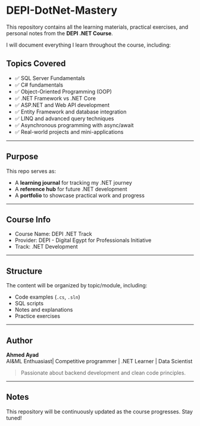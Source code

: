 # DEPI-DotNet-Mastery

This repository contains all the learning materials, practical exercises, and personal notes from the **DEPI .NET Course**.

I will document everything I learn throughout the course, including:

## Topics Covered
- ✅ SQL Server Fundamentals
- ✅ C# fundamentals
- ✅ Object-Oriented Programming (OOP)
- ✅ .NET Framework vs .NET Core
- ✅ ASP.NET and Web API development
- ✅ Entity Framework and database integration
- ✅ LINQ and advanced query techniques
- ✅ Asynchronous programming with async/await
- ✅ Real-world projects and mini-applications

---

##  Purpose

This repo serves as:
- A **learning journal** for tracking my .NET journey
- A **reference hub** for future .NET development
- A **portfolio** to showcase practical work and progress

---

## Course Info

-  Course Name: DEPI .NET Track  
-  Provider: DEPI - Digital Egypt for Professionals Initiative  
-  Track: .NET Development  

---

##  Structure

The content will be organized by topic/module, including:
- Code examples (`.cs`, `.sln`)
- SQL scripts
- Notes and explanations
- Practice exercises

---

##  Author

**Ahmed Ayad**  
AI&ML Enthuasiast| Competitive programmer | .NET Learner | Data Scientist
> Passionate about backend development and clean code principles.

---

##  Notes

This repository will be continuously updated as the course progresses.
Stay tuned!

